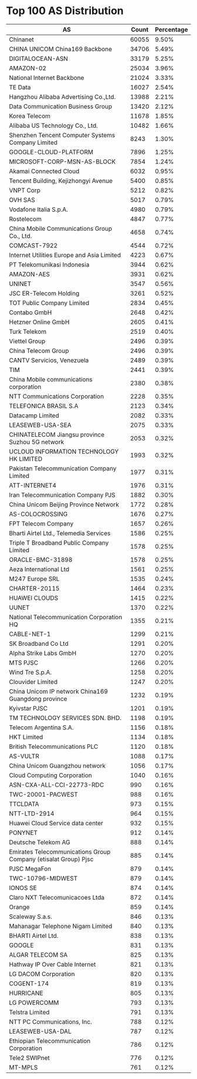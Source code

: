 # Top 100 AS Distribution
| AS | Count | Percentage |
|----|----|----|
| Chinanet | 60055 | 9.50% |
| CHINA UNICOM China169 Backbone | 34706 | 5.49% |
| DIGITALOCEAN-ASN | 33179 | 5.25% |
| AMAZON-02 | 25034 | 3.96% |
| National Internet Backbone | 21024 | 3.33% |
| TE Data | 16027 | 2.54% |
| Hangzhou Alibaba Advertising Co.,Ltd. | 13988 | 2.21% |
| Data Communication Business Group | 13420 | 2.12% |
| Korea Telecom | 11678 | 1.85% |
| Alibaba US Technology Co., Ltd. | 10482 | 1.66% |
| Shenzhen Tencent Computer Systems Company Limited | 8243 | 1.30% |
| GOOGLE-CLOUD-PLATFORM | 7896 | 1.25% |
| MICROSOFT-CORP-MSN-AS-BLOCK | 7854 | 1.24% |
| Akamai Connected Cloud | 6032 | 0.95% |
| Tencent Building, Kejizhongyi Avenue | 5400 | 0.85% |
| VNPT Corp | 5212 | 0.82% |
| OVH SAS | 5017 | 0.79% |
| Vodafone Italia S.p.A. | 4980 | 0.79% |
| Rostelecom | 4847 | 0.77% |
| China Mobile Communications Group Co., Ltd. | 4658 | 0.74% |
| COMCAST-7922 | 4544 | 0.72% |
| Internet Utilities Europe and Asia Limited | 4223 | 0.67% |
| PT Telekomunikasi Indonesia | 3944 | 0.62% |
| AMAZON-AES | 3931 | 0.62% |
| UNINET | 3547 | 0.56% |
| JSC ER-Telecom Holding | 3261 | 0.52% |
| TOT Public Company Limited | 2834 | 0.45% |
| Contabo GmbH | 2648 | 0.42% |
| Hetzner Online GmbH | 2605 | 0.41% |
| Turk Telekom | 2519 | 0.40% |
| Viettel Group | 2496 | 0.39% |
| China Telecom Group | 2496 | 0.39% |
| CANTV Servicios, Venezuela | 2489 | 0.39% |
| TIM | 2441 | 0.39% |
| China Mobile communications corporation | 2380 | 0.38% |
| NTT Communications Corporation | 2228 | 0.35% |
| TELEFONICA BRASIL S.A | 2123 | 0.34% |
| Datacamp Limited | 2082 | 0.33% |
| LEASEWEB-USA-SEA | 2075 | 0.33% |
| CHINATELECOM Jiangsu province Suzhou 5G network | 2053 | 0.32% |
| UCLOUD INFORMATION TECHNOLOGY HK LIMITED | 1993 | 0.32% |
| Pakistan Telecommunication Company Limited | 1977 | 0.31% |
| ATT-INTERNET4 | 1976 | 0.31% |
| Iran Telecommunication Company PJS | 1882 | 0.30% |
| China Unicom Beijing Province Network | 1772 | 0.28% |
| AS-COLOCROSSING | 1676 | 0.27% |
| FPT Telecom Company | 1657 | 0.26% |
| Bharti Airtel Ltd., Telemedia Services | 1586 | 0.25% |
| Triple T Broadband Public Company Limited | 1578 | 0.25% |
| ORACLE-BMC-31898 | 1578 | 0.25% |
| Aeza International Ltd | 1561 | 0.25% |
| M247 Europe SRL | 1535 | 0.24% |
| CHARTER-20115 | 1464 | 0.23% |
| HUAWEI CLOUDS | 1415 | 0.22% |
| UUNET | 1370 | 0.22% |
| National Telecommunication Corporation HQ | 1355 | 0.21% |
| CABLE-NET-1 | 1299 | 0.21% |
| SK Broadband Co Ltd | 1291 | 0.20% |
| Alpha Strike Labs GmbH | 1270 | 0.20% |
| MTS PJSC | 1266 | 0.20% |
| Wind Tre S.p.A. | 1258 | 0.20% |
| Clouvider Limited | 1247 | 0.20% |
| China Unicom IP network China169 Guangdong province | 1232 | 0.19% |
| Kyivstar PJSC | 1201 | 0.19% |
| TM TECHNOLOGY SERVICES SDN. BHD. | 1198 | 0.19% |
| Telecom Argentina S.A. | 1156 | 0.18% |
| HKT Limited | 1134 | 0.18% |
| British Telecommunications PLC | 1120 | 0.18% |
| AS-VULTR | 1088 | 0.17% |
| China Unicom Guangzhou network | 1056 | 0.17% |
| Cloud Computing Corporation | 1040 | 0.16% |
| ASN-CXA-ALL-CCI-22773-RDC | 990 | 0.16% |
| TWC-20001-PACWEST | 988 | 0.16% |
| TTCLDATA | 973 | 0.15% |
| NTT-LTD-2914 | 964 | 0.15% |
| Huawei Cloud Service data center | 932 | 0.15% |
| PONYNET | 912 | 0.14% |
| Deutsche Telekom AG | 888 | 0.14% |
| Emirates Telecommunications Group Company (etisalat Group) Pjsc | 885 | 0.14% |
| PJSC MegaFon | 879 | 0.14% |
| TWC-10796-MIDWEST | 879 | 0.14% |
| IONOS SE | 874 | 0.14% |
| Claro NXT Telecomunicacoes Ltda | 872 | 0.14% |
| Orange | 859 | 0.14% |
| Scaleway S.a.s. | 846 | 0.13% |
| Mahanagar Telephone Nigam Limited | 840 | 0.13% |
| BHARTI Airtel Ltd. | 838 | 0.13% |
| GOOGLE | 831 | 0.13% |
| ALGAR TELECOM SA | 825 | 0.13% |
| Hathway IP Over Cable Internet | 821 | 0.13% |
| LG DACOM Corporation | 820 | 0.13% |
| COGENT-174 | 819 | 0.13% |
| HURRICANE | 805 | 0.13% |
| LG POWERCOMM | 793 | 0.13% |
| Telstra Limited | 791 | 0.13% |
| NTT PC Communications, Inc. | 788 | 0.12% |
| LEASEWEB-USA-DAL | 787 | 0.12% |
| Ethiopian Telecommunication Corporation | 786 | 0.12% |
| Tele2 SWIPnet | 776 | 0.12% |
| MT-MPLS | 761 | 0.12% |
